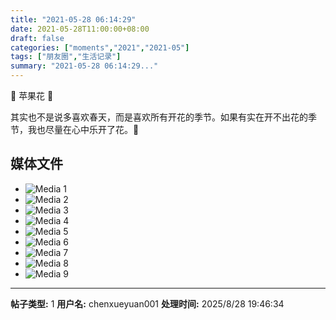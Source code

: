 ```yaml
---
title: "2021-05-28 06:14:29"
date: 2021-05-28T11:00:00+08:00
draft: false
categories: ["moments","2021","2021-05"]
tags: ["朋友圈","生活记录"]
summary: "2021-05-28 06:14:29..."
---
```


🍎 苹果花 🍎

其实也不是说多喜欢春天，而是喜欢所有开花的季节。如果有实在开不出花的季节，我也尽量在心中乐开了花。🤭

## 媒体文件

- ![Media 1](/Moments/photos/2021-05-28/202105280614290.jpg)
- ![Media 2](/Moments/photos/2021-05-28/202105280614291.jpg)
- ![Media 3](/Moments/photos/2021-05-28/202105280614292.jpg)
- ![Media 4](/Moments/photos/2021-05-28/202105280614293.jpg)
- ![Media 5](/Moments/photos/2021-05-28/202105280614294.jpg)
- ![Media 6](/Moments/photos/2021-05-28/202105280614295.jpg)
- ![Media 7](/Moments/photos/2021-05-28/202105280614296.jpg)
- ![Media 8](/Moments/photos/2021-05-28/202105280614297.jpg)
- ![Media 9](/Moments/photos/2021-05-28/202105280614298.jpg)

---

**帖子类型:** 1
**用户名:** chenxueyuan001
**处理时间:** 2025/8/28 19:46:34